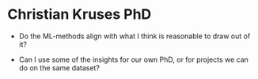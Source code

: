 # Christian Kruses PhD
* Do the ML-methods align with what I think is reasonable to draw out of it?

* Can I use some of the insights for our own PhD, or for projects we can do on the same dataset?

<!-- #readable -->

<!-- {BearID:2F6DE6C7-4B7A-4280-8B0A-A4ACC356BF30-91685-0000038EB2F0A62D} -->
